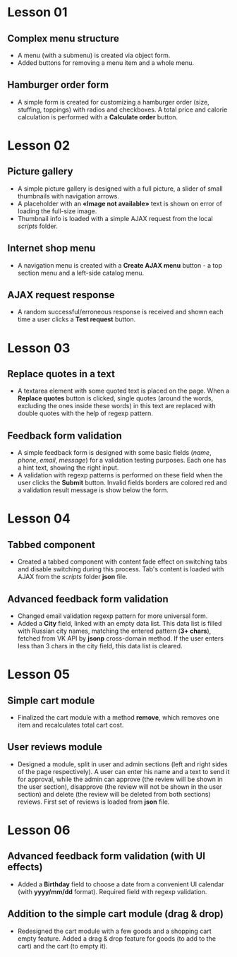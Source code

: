 # Lesson 01
## Complex menu structure
* A menu (with a submenu) is created via object form.
* Added buttons for removing a menu item and a whole menu.

## Hamburger order form
* A simple form is created for customizing a hamburger order (size, stuffing, toppings) with radios and checkboxes. A total price and calorie calculation is performed with a **Calculate order** button.

# Lesson 02
## Picture gallery
* A simple picture gallery is designed with a full picture, a slider of small thumbnails with navigation arrows.
* A placeholder with an **«Image not available»** text is shown on error of loading the full-size image.
* Thumbnail info is loaded with a simple AJAX request from the local *scripts* folder.

## Internet shop menu
* A navigation menu is created with a **Create AJAX menu** button - a top section menu and a left-side catalog menu.

## AJAX request response
* A random successful/erroneous response is received and shown each time a user clicks a **Test request** button.

# Lesson 03
## Replace quotes in a text
* A textarea element with some quoted text is placed on the page. When a **Replace quotes** button is clicked, single quotes (around the words, excluding the ones inside these words) in this text are replaced with double quotes with the help of regexp pattern.

## Feedback form validation
* A simple feedback form is designed with some basic fields (*name*, *phone*, *email*, *message*) for a validation testing purposes. Each one has a hint text, showing the right input.
* A validation with regexp patterns is performed on these field when the user clicks the **Submit** button. Invalid fields borders are colored red and a validation result message is show below the form.

# Lesson 04
## Tabbed component
* Created a tabbed component with content fade effect on switching tabs and disable switching during this process. Tab's content is loaded with AJAX from the *scripts* folder **json** file.

## Advanced feedback form validation
* Changed email validation regexp pattern for more universal form.
* Added a **City** field, linked with an empty data list. This data list is filled with Russian city names, matching the entered pattern (**3+ chars**), fetched from VK API by **jsonp** cross-domain method. If the user enters less than 3 chars in the city field, this data list is cleared.

# Lesson 05
## Simple cart module
* Finalized the cart module with a method **remove**, which removes one item and recalculates total cart cost.

## User reviews module
* Designed a module, split in user and admin sections (left and right sides of the page respectively). A user can enter his name and a text to send it for approval, while the admin can approve (the review will be shown in the user section), disapprove (the review will not be shown in the user section) and delete (the review will be deleted from both sections) reviews. First set of reviews is loaded from **json** file.

# Lesson 06
## Advanced feedback form validation (with UI effects)
* Added a **Birthday** field to choose a date from a convenient UI calendar (with **yyyy/mm/dd** format). Required field with regexp validation.
## Addition to the simple cart module (drag & drop)
* Redesigned the cart module with a few goods and a shopping cart empty feature. Added a drag & drop feature for goods (to add to the cart) and the cart (to empty it).
